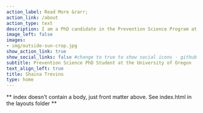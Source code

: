 ```yaml
---
action_label: Read More &rarr;
action_link: /about
action_type: text
description: I am a PhD candidate in the Prevention Science Program at University of Oregon. My interests are in data science and quantitative research methodology with a focus on early childhood development and youth violence prevention. Currently, I am involved in projects that focus on privacy preserving data publishing, student and youth safety and well-being, and parent-child emotion and self-regulation processes. I enjoy applying my methodological skills to new challenges and collaborating with others to discover new, innovative ideas. Aside from research, I love spending time outdoors and kayaking the beautiful lakes and rivers across Oregon. 
image_left: false
images:
- img/outside-sun-crop.jpg
show_action_link: true
show_social_links: false #change to true to show social icons - github facebook
subtitle: Prevention Science PhD Student at the University of Oregon
text_align_left: true
title: Shaina Trevino
type: home
---
```


** index doesn't contain a body, just front matter above.
See index.html in the layouts folder **
